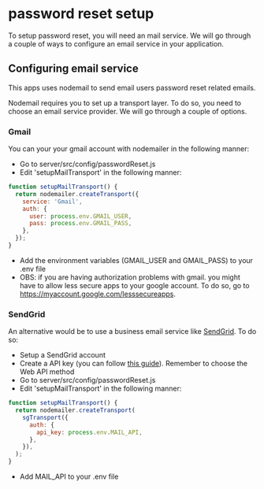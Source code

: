 # password reset setup

To setup password reset, you will need an mail service. We will go through a couple of ways to configure an email service in your application.

## Configuring email service

This apps uses nodemail to send email users password reset related emails.

Nodemail requires you to set up a transport layer. To do so, you need to choose an email service provider. We will go through a couple of options.

### Gmail

You can your your gmail account with nodemailer in the following manner:

* Go to server/src/config/passwordReset.js
* Edit 'setupMailTransport' in the following manner:
```js
function setupMailTransport() {
  return nodemailer.createTransport({
    service: 'Gmail',
    auth: {
      user: process.env.GMAIL_USER,
      pass: process.env.GMAIL_PASS,
    },
  });
}
```
* Add the environment variables (GMAIL_USER and GMAIL_PASS) to your .env file
* OBS: if you are having authorization problems with gmail. you might have to allow less secure apps to your google account. To do so, go to https://myaccount.google.com/lesssecureapps.

### SendGrid

An alternative would be to use a business email service like [SendGrid](https://sendgrid.com/). To do so:
* Setup a SendGrid account
* Create a API key (you can follow [this guide](https://app.sendgrid.com/guide/integrate)). Remember to choose the Web API method
* Go to server/src/config/passwordReset.js
* Edit 'setupMailTransport' in the following manner:
```js
function setupMailTransport() {
  return nodemailer.createTransport(
    sgTransport({
      auth: {
        api_key: process.env.MAIL_API,
      },
    }),
  );
}
```
* Add MAIL_API to your .env file
